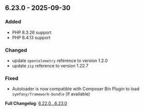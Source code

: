 
## 6.23.0 - 2025-09-30

### Added

- PHP 8.3.26 support
- PHP 8.4.13 support

### Changed

- update `opentelemetry` reference to version 1.2.0
- update `zip` reference to version 1.22.7

### Fixed

- Autoloader is now compatible with Composer Bin Plugin to load `symfony/framework-bundle` (if available)

**Full Changelog**: [6.22.0...6.23.0](https://github.com/llaville/php-compatinfo-db/compare/6.22.0...6.23.0)
